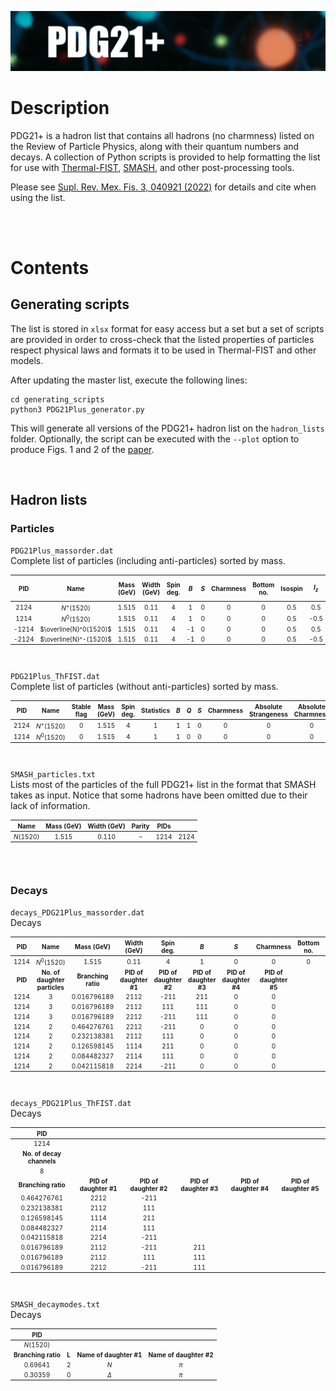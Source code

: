 <p align="center">
  <img src="misc/icon.png" width="800" title="PDG21+" alt="Header that has the name 'PDG21+' with colored particles on the background" unselectable="on">
</p>

# Description
PDG21+ is a hadron list that contains all hadrons (no charmness) listed on the 
Review of Particle Physics, along with their quantum numbers and decays. A
collection of Python scripts is provided to help formatting the list for use
with [Thermal-FIST](https://github.com/vlvovch/Thermal-FIST),
[SMASH](https://github.com/smash-transport/smash), and other post-processing tools.

Please see [Supl. Rev. Mex. Fis. 3, 040921 (2022)](https://doi.org/10.31349/SuplRevMexFis.3.040921) for details and cite when using the list.

<br>
<br>

# Contents
## Generating scripts
The list is stored in `xlsx` format for easy access but a set but a set of
scripts are provided in order to cross-check that the listed properties of
particles respect physical laws and formats it to be used in Thermal-FIST and
other models.

After updating the master list, execute the following lines:
```shell
cd generating_scripts
python3 PDG21Plus_generator.py
```
This will generate all versions of the PDG21+ hadron list on the `hadron_lists`
folder. Optionally, the script can be executed with the `--plot` option to
produce Figs. 1 and 2 of the [paper](https://doi.org/10.31349/SuplRevMexFis.3.040921).

<br>

## Hadron lists
### Particles
`PDG21Plus_massorder.dat`\
Complete list of particles (including anti-particles) sorted by mass.
<font size="1">
<p align="center">

|  PID  |          Name          | Mass (GeV) | Width (GeV) | Spin deg. |  $B$  | $S$ | Charmness | Bottom no. | Isospin | $I_z$ | $Q$ | No. of decay channels |
|  :-:  | :--------------------: | :--------: | :---------: | :-------: |  :-:  |  -  | :-------: | :--------: | :-----: |  :-:  | :-: | :-------------------: |
|  2124 |      $N^+(1520)$       |   1.515    |    0.11     |     4     |   1   |  0  |     0     |     0      |   0.5   |  0.5  |  1  |           8           |
|  1214 |      $N^0(1520)$       |   1.515    |    0.11     |     4     |   1   |  0  |     0     |     0      |   0.5   | -0.5  |  0  |           8           |
| -1214 | $\overline{N}^0(1520)$ |   1.515    |    0.11     |     4     |  -1   |  0  |     0     |     0      |   0.5   |  0.5  |  0  |           8           |
| -2124 | $\overline{N}^-(1520)$ |   1.515    |    0.11     |     4     |  -1   |  0  |     0     |     0      |   0.5   | -0.5  | -1  |           8           |

</p>
</font>

<br>

`PDG21Plus_ThFIST.dat`\
Complete list of particles (without anti-particles) sorted by mass.
<font size="1">
<p align="center">

| PID  |    Name     | Stable flag | Mass (GeV) | Spin deg. | Statistics | $B$ | $Q$ | $S$ | Charmness | Absolute Strangeness | Absolute Charmness | Width (GeV) | Threshold (GeV) |
| :--: | :---------: | :---------: | :--------: | :-------: | :--------: |  -  |  -  |  -  | :-------: | :------------------: | :----------------: | :---------: | :-------------: |
| 2124 | $N^+(1520)$ |      0      |   1.515    |     4     |     1      |  1  |  1  |  0  |     0     |          0           |         0          |    0.11     |        0        |
| 1214 | $N^0(1520)$ |      0      |   1.515    |     4     |     1      |  1  |  0  |  0  |     0     |          0           |         0          |    0.11     |        0        |

</p>
</font>

<br>

`SMASH_particles.txt`\
Lists most of the particles of the full PDG21+ list in the format that SMASH
takes as input. Notice that some hadrons have been omitted due to their lack of
information.
<font size="1">
<p align="center">

|    Name   | Mass (GeV) | Width (GeV) | Parity | PIDs |      |
| :-------: | :--------: | :---------: | :----: | :--: | :--: |
| $N(1520)$ |   1.515    |    0.110    |   –    | 1214 | 2124 |

</p>
</font>

<br>
<br>

### Decays
`decays_PDG21Plus_massorder.dat`\
Decays
<font size="1">
<p align="center">

|  PID  |             Name            |      Mass (GeV)   |      Width (GeV)     |       Spin deg.      |          $B$         |          $S$         |       Charmness      | Bottom no. | Isospin | $I_z$ | $Q$ | # decay channels |
| :---: | :-------------------------: | :---------------: | :------------------: | :------------------: | :------------------: | :------------------: | :------------------: | :--------: | :-----: |  :-:  | :-: | :--------------: |
| 1214  |         $N^0(1520)$         |       1.515       |         0.11         |          4           |           1          |           0          |           0          |      0     |   0.5   | -0.5  |  0  |        8         |
|__PID__|__No. of daughter particles__|__Branching ratio__|__PID of daughter #1__|__PID of daughter #2__|__PID of daughter #3__|__PID of daughter #4__|__PID of daughter #5__|            |         |       |     |                  |
| 1214  |             3               |    0.016796189    |         2112         |        -211          |          211         |           0          |           0          |            |         |       |     |                  |
| 1214  |             3               |    0.016796189    |         2112         |         111          |          111         |           0          |           0          |            |         |       |     |                  |
| 1214  |             3               |    0.016796189    |         2212         |        -211          |          111         |           0          |           0          |            |         |       |     |                  |
| 1214  |             2               |    0.464276761    |         2212         |        -211          |           0          |           0          |           0          |            |         |       |     |                  |
| 1214  |             2               |    0.232138381    |         2112         |         111          |           0          |           0          |           0          |            |         |       |     |                  |
| 1214  |             2               |    0.126598145    |         1114         |         211          |           0          |           0          |           0          |            |         |       |     |                  |
| 1214  |             2               |    0.084482327    |         2114         |         111          |           0          |           0          |           0          |            |         |       |     |                  |
| 1214  |             2               |    0.042115818    |         2214         |        -211          |           0          |           0          |           0          |            |         |       |     |                  |

</p>
</font>

<br>

`decays_PDG21Plus_ThFIST.dat`\
Decays
<font size="1">
<p align="center">

|           PID           |                      |                      |                      |                      |                      |
| :---------------------: | :------------------: | :------------------: | :------------------: | :------------------: |:-------------------: |
|          1214           |                      |                      |                      |                      |                      |
|__No. of decay channels__|                      |                      |                      |                      |                      |
|            8            |                      |                      |                      |                      |                      |
|   __Branching ratio__   |__PID of daughter #1__|__PID of daughter #2__|__PID of daughter #3__|__PID of daughter #4__|__PID of daughter #5__|
|       0.464276761       |         2212         |         -211         |                      |                      |                      |
|       0.232138381       |         2112         |          111         |                      |                      |                      |
|       0.126598145       |         1114         |          211         |                      |                      |                      |
|       0.084482327       |         2114         |          111         |                      |                      |                      |
|       0.042115818       |         2214         |         -211         |                      |                      |                      |
|       0.016796189       |         2112         |         -211         |          211         |                      |                      |
|       0.016796189       |         2112         |          111         |          111         |                      |                      |
|       0.016796189       |         2212         |         -211         |          111         |                      |                      |

</p>
</font>

<br>

`SMASH_decaymodes.txt`\
Decays
<font size="1">
<p align="center">

|        PID        |     |                       |                       |
| :---------------: | :-: | :-------------------: | :-------------------: |
|     $N(1520)$     |     |                       |                       |
|__Branching ratio__|__L__|__Name of daughter #1__|__Name of daughter #2__|
|      0.69641      |  2  |          $N$          |         $\pi$         |
|      0.30359      |  0  |       $\Delta$        |         $\pi$         |

</p>
</font>